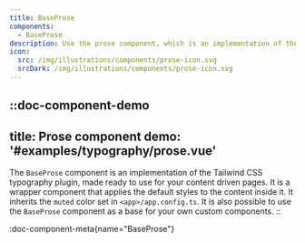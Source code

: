 ```yaml
---
title: BaseProse
components:
  - BaseProse
description: Use the prose component, which is an implementation of the Tailwind CSS typography plugin, made ready to use for your content driven pages.
icon:
  src: /img/illustrations/components/prose-icon.svg
  srcDark: /img/illustrations/components/prose-icon.svg
---
```


::doc-component-demo
---
title: Prose component
demo: '#examples/typography/prose.vue'
---
The `BaseProse` component is an implementation of the Tailwind CSS typography plugin, made ready to use for your content driven pages. It is a wrapper component that applies the default styles to the content inside it. It inherits the `muted` color set in `<app>/app.config.ts`. It is also possible to use the `BaseProse` component as a base for your own custom components.
::

:doc-component-meta{name="BaseProse"}